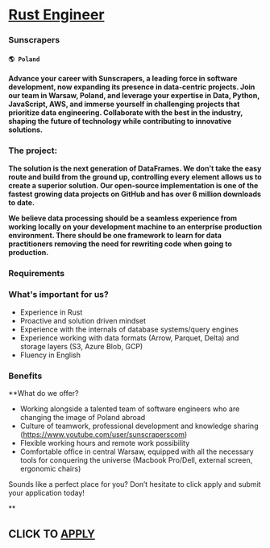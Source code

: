 # [Rust Engineer](https://www.remotewlb.com/apply/rust-engineer-79537)  
### Sunscrapers  
#### `🌎 Poland`  

**Advance your career with Sunscrapers, a leading force in software development, now expanding its presence in data-centric projects. Join our team in Warsaw, Poland, and leverage your expertise in Data, Python, JavaScript, AWS, and immerse yourself in challenging projects that prioritize data engineering. Collaborate with the best in the industry, shaping the future of technology while contributing to innovative solutions.**

### The project:

 **The solution is the next generation of DataFrames. We don’t take the easy route and build from the ground up, controlling every element allows us to create a superior solution. Our open-source implementation is one of the fastest growing data projects on GitHub and has over 6 million downloads to date.**

 **We believe data processing should be a seamless experience from working locally on your development machine to an enterprise production environment. There should be one framework to learn for data practitioners removing the need for rewriting code when going to production.**

### Requirements

### What's important for us?  

  * Experience in Rust
  * Proactive and solution driven mindset
  * Experience with the internals of database systems/query engines
  * Experience working with data formats (Arrow, Parquet, Delta) and storage layers (S3, Azure Blob, GCP)
  * Fluency in English

### Benefits

 **What do we offer?

  * Working alongside a talented team of software engineers who are changing the image of Poland abroad
  * Culture of teamwork, professional development and knowledge sharing (https://www.youtube.com/user/sunscraperscom)
  * Flexible working hours and remote work possibility
  * Comfortable office in central Warsaw, equipped with all the necessary tools for conquering the universe (Macbook Pro/Dell, external screen, ergonomic chairs)

Sounds like a perfect place for you? Don’t hesitate to click apply and submit your application today!

**

  
## CLICK TO [APPLY](https://www.remotewlb.com/apply/rust-engineer-79537)


